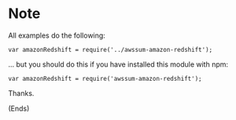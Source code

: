 # Note #

All examples do the following:

```
var amazonRedshift = require('../awssum-amazon-redshift');
```

... but you should do this if you have installed this module with npm:

```
var amazonRedshift = require('awssum-amazon-redshift');
```

Thanks.

(Ends)
